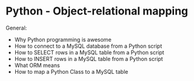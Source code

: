 # Python - Object-relational mapping

General:

* Why Python programming is awesome
* How to connect to a MySQL database from a Python script
* How to SELECT rows in a MySQL table from a Python script
* How to INSERT rows in a MySQL table from a Python script
* What ORM means
* How to map a Python Class to a MySQL table